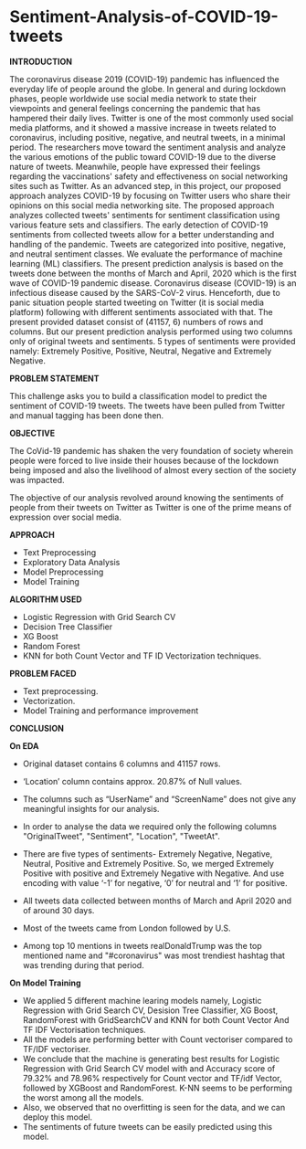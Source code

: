 # Sentiment-Analysis-of-COVID-19-tweets

**INTRODUCTION**

The coronavirus disease 2019 (COVID-19) pandemic has influenced the everyday life of people around the globe. In general and during lockdown phases, people worldwide use social media network to state their viewpoints and general feelings concerning the pandemic that has hampered their daily lives. Twitter is one of the most commonly used social media platforms, and it showed a massive increase in tweets related to coronavirus, including positive, negative, and neutral tweets, in a minimal period. The researchers move toward the sentiment analysis and analyze the various emotions of the public toward COVID-19 due to the diverse nature of tweets. Meanwhile, people have expressed their feelings regarding the vaccinations' safety and effectiveness on social networking sites such as Twitter. As an advanced step, in this project, our proposed approach analyzes COVID-19 by focusing on Twitter users who share their opinions on this social media networking site. The proposed approach analyzes collected tweets' sentiments for sentiment classification using various feature sets and classifiers. The early detection of COVID-19 sentiments from collected tweets allow for a better understanding and handling of the pandemic. Tweets are categorized into positive, negative, and neutral sentiment classes. We evaluate the performance of machine learning (ML) classifiers.
The present prediction analysis is based on the tweets done between the months of March and April, 2020 which is the first wave of COVID-19 pandemic disease. Coronavirus disease (COVID-19) is an infectious disease caused by the SARS-CoV-2 virus. Henceforth, due to panic situation people started tweeting on Twitter (it is social media platform) following with different sentiments associated with that. The present provided dataset consist of (41157, 6) numbers of rows and columns. But our present prediction analysis performed using two columns only of original tweets and sentiments. 5 types of sentiments were provided namely: Extremely Positive, Positive, Neutral, Negative and Extremely Negative.

**PROBLEM STATEMENT**

This challenge asks you to build a classification model to predict the sentiment of COVID-19 tweets. The tweets have been pulled from Twitter and manual tagging has been done then.

**OBJECTIVE**

The CoVid-19 pandemic has shaken the very foundation of society wherein people were forced to live inside their houses because of the lockdown being imposed and also the livelihood of almost every section of the society was impacted.

The objective of our analysis revolved around knowing the sentiments of people from their tweets on Twitter as Twitter is one of the prime means of expression over social media.

**APPROACH**

* Text Preprocessing
* Exploratory Data Analysis
* Model Preprocessing
* Model Training

**ALGORITHM USED**

* Logistic Regression with Grid Search CV
* Decision Tree Classifier
* XG Boost
* Random Forest
* KNN for both Count Vector and TF ID Vectorization techniques.

**PROBLEM FACED**

* Text preprocessing.
* Vectorization.
* Model Training and performance improvement

**CONCLUSION**

**On EDA**

* Original dataset contains 6 columns and 41157 rows.

* ‘Location’ column contains approx. 20.87% of Null values.

* The columns such as “UserName” and “ScreenName” does not give any meaningful insights for our analysis.

* In order to analyse the data we required only the following columns "OriginalTweet", "Sentiment", "Location", "TweetAt".

* There are five types of sentiments- Extremely Negative, Negative, Neutral, Positive and Extremely Positive. So, we merged Extremely Positive with positive and Extremely Negative with Negative. And use encoding with value ‘-1’ for negative, ‘0’ for neutral and ‘1’ for positive.

* All tweets data collected between months of March and April 2020 and of around 30 days.

* Most of the tweets came from London followed by U.S.

* Among top 10 mentions in tweets realDonaldTrump was the top mentioned name and "#coronavirus" was most trendiest hashtag that was trending during that period.

**On Model Training**

* We applied 5 different machine learing models namely, Logistic Regression with Grid Search CV, Desision Tree Classifier, XG Boost, RandomForest with GridSearchCV and KNN for both Count Vector And TF IDF Vectorisation techniques.
* All the models are performing better with Count vectoriser compared to TF/IDF vectoriser.
* We conclude that the machine is generating best results for Logistic Regression with Grid Search CV model with and Accuracy score of 79.32% and 78.96% respectively for Count vector and TF/idf Vector, followed by XGBoost and RandomForest. K-NN seems to be performing the worst among all the models.
* Also, we observed that no overfitting is seen for the data, and we can deploy this model.
* The sentiments of future tweets can be easily predicted using this model.
